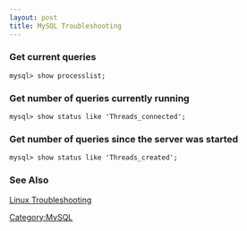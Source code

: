 ```yaml
---
layout: post 
title: MySQL Troubleshooting
---
```


### Get current queries

    mysql> show processlist;

### Get number of queries currently running

    mysql> show status like 'Threads_connected';

### Get number of queries since the server was started

    mysql> show status like 'Threads_created';

### See Also

[Linux Troubleshooting](Linux_System_Troubleshooting "wikilink")

[Category:MySQL](Category:MySQL "wikilink")
